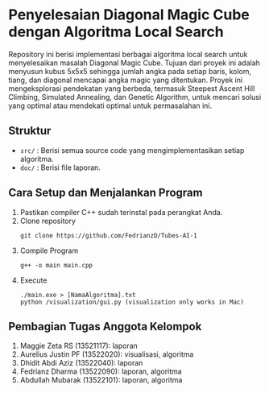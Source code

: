 # Penyelesaian Diagonal Magic Cube dengan Algoritma Local Search
Repository ini berisi implementasi berbagai algoritma local search untuk menyelesaikan masalah Diagonal Magic Cube. Tujuan dari proyek ini adalah menyusun kubus 5x5x5 sehingga jumlah angka pada setiap baris, kolom, tiang, dan diagonal mencapai angka magic yang ditentukan. Proyek ini mengeksplorasi pendekatan yang berbeda, termasuk Steepest Ascent Hill Climbing, Simulated Annealing, dan Genetic Algorithm, untuk mencari solusi yang optimal atau mendekati optimal untuk permasalahan ini.

## Struktur
- `src/` : Berisi semua source code yang mengimplementasikan setiap algoritma.
- `doc/` : Berisi file laporan.

## Cara Setup dan Menjalankan Program
1. Pastikan compiler C++ sudah terinstal pada perangkat Anda.
2. Clone repository
   ```
   git clone https://github.com/FedrianzD/Tubes-AI-1
   ```
3. Compile Program
   ```
   g++ -o main main.cpp
   ```
4. Execute
   ```
   ./main.exe > [NamaAlgoritma].txt
   python /visualization/gui.py (visualization only works in Mac)
   ```

## Pembagian Tugas Anggota Kelompok
1. Maggie Zeta RS (13521117): laporan
2. Aurelius Justin PF (13522020): visualisasi, algoritma
3. Dhidit Abdi Aziz (13522040): laporan
4. Fedrianz Dharma (13522090): laporan, algoritma
5. Abdullah Mubarak (13522101): laporan, algoritma
